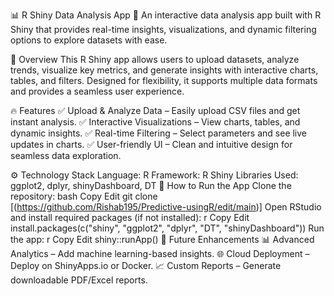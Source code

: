 📊 R Shiny Data Analysis App
🚀 An interactive data analysis app built with R Shiny that provides real-time insights, visualizations, and dynamic filtering options to explore datasets with ease.

🌟 Overview
This R Shiny app allows users to upload datasets, analyze trends, visualize key metrics, and generate insights with interactive charts, tables, and filters. Designed for flexibility, it supports multiple data formats and provides a seamless user experience.

🔥 Features
✅ Upload & Analyze Data – Easily upload CSV files and get instant analysis.
✅ Interactive Visualizations – View charts, tables, and dynamic insights.
✅ Real-time Filtering – Select parameters and see live updates in charts.
✅ User-friendly UI – Clean and intuitive design for seamless data exploration.

⚙️ Technology Stack
Language: R
Framework: R Shiny
Libraries Used: ggplot2, dplyr, shinyDashboard, DT
🚀 How to Run the App
Clone the repository:
bash
Copy
Edit
git clone [(https://github.com/Rishab195/Predictive-usingR/edit/main)]
Open RStudio and install required packages (if not installed):
r
Copy
Edit
install.packages(c("shiny", "ggplot2", "dplyr", "DT", "shinyDashboard"))
Run the app:
r
Copy
Edit
shiny::runApp()
🎯 Future Enhancements
📊 Advanced Analytics – Add machine learning-based insights.
🌐 Cloud Deployment – Deploy on ShinyApps.io or Docker.
📈 Custom Reports – Generate downloadable PDF/Excel reports.
